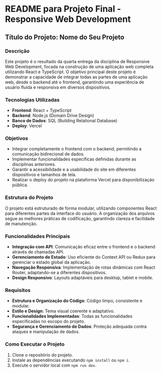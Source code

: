 # README para Projeto Final - Responsive Web Development

## Título do Projeto: Nome do Seu Projeto

### Descrição

Este projeto é o resultado da quarta entrega da disciplina de Responsive Web Development, focada na construção de uma aplicação web completa utilizando React e TypeScript. O objetivo principal deste projeto é demonstrar a capacidade de integrar todas as partes de uma aplicação web, desde o backend até o frontend, garantindo uma experiência de usuário fluída e responsiva em diversos dispositivos.

### Tecnologias Utilizadas

- **Frontend**: React + TypeScript
- **Backend**: Node.js (Domain Drive Design)
- **Banco de Dados**: SQL (Building Relational Database)
- **Deploy**: Vercel

### Objetivos

- Integrar completamente o frontend com o backend, permitindo a comunicação bidirecional de dados.
- Implementar funcionalidades específicas definidas durante as disciplinas anteriores.
- Garantir a acessibilidade e a usabilidade do site em diferentes dispositivos e tamanhos de tela.
- Realizar o deploy do projeto na plataforma Vercel para disponibilização pública.

### Estrutura do Projeto

O projeto está estruturado de forma modular, utilizando componentes React para diferentes partes da interface do usuário. A organização dos arquivos segue as melhores práticas de codificação, garantindo clareza e facilidade de manutenção.

### Funcionalidades Principais

- **Integração com API**: Comunicação eficaz entre o frontend e o backend através de chamadas API.
- **Gerenciamento de Estado**: Uso eficiente do Context API ou Redux para gerenciar o estado global da aplicação.
- **Navegação Responsiva**: Implementação de rotas dinâmicas com React Router, adaptando-se a diferentes dispositivos.
- **Design Responsivo**: Layouts adaptáveis para desktop, tablet e mobile.

### Requisitos

- **Estrutura e Organização do Código**: Código limpo, consistente e modular.
- **Estilo e Design**: Tema visual coerente e adaptativo.
- **Funcionalidades Implementadas**: Todas as funcionalidades especificadas no escopo do projeto.
- **Segurança e Gerenciamento de Dados**: Proteção adequada contra ataques e manipulação de dados.

### Como Executar o Projeto

1. Clone o repositório do projeto.
2. Instale as dependências executando `npm install` ou `npm i`.
3. Execute o servidor local com `npm run dev`.

